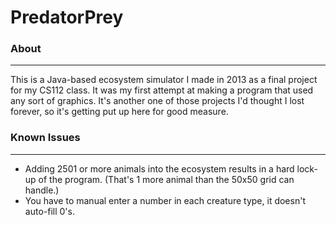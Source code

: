 # PredatorPrey

### About
---
This is a Java-based ecosystem simulator I made in 2013 as a final project for my CS112 class. It was my first attempt at making a program that used any sort of graphics. It's another one of those projects I'd thought I lost forever, so it's getting put up here for good measure.

### Known Issues
---
 - Adding 2501 or more animals into the ecosystem results in a hard lock-up of the program. (That's 1 more animal than the 50x50 grid can handle.)
 - You have to manual enter a number in each creature type, it doesn't auto-fill 0's.
 
